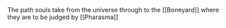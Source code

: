 The path souls take from the universe through to the [[Boneyard]] where they are to be judged by [[Pharasma]]